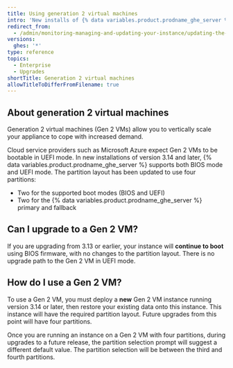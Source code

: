 ```yaml
---
title: Using generation 2 virtual machines
intro: 'New installs of {% data variables.product.prodname_ghe_server %} 3.14 or later can use generation 2 virtual machines.'
redirect_from:
  - /admin/monitoring-managing-and-updating-your-instance/updating-the-virtual-machine-and-physical-resources/using-generation-2-virtual-machines
versions:
  ghes: '*'
type: reference
topics:
  - Enterprise
  - Upgrades
shortTitle: Generation 2 virtual machines
allowTitleToDifferFromFilename: true
---
```


## About generation 2 virtual machines

Generation 2 virtual machines (Gen 2 VMs) allow you to vertically scale your appliance to cope with increased demand.

Cloud service providers such as Microsoft Azure expect Gen 2 VMs to be bootable in UEFI mode. In new installations of version 3.14 and later, {% data variables.product.prodname_ghe_server %} supports both BIOS mode and UEFI mode. The partition layout has been updated to use four partitions:

* Two for the supported boot modes (BIOS and UEFI)
* Two for the {% data variables.product.prodname_ghe_server %} primary and fallback

## Can I upgrade to a Gen 2 VM?

If you are upgrading from 3.13 or earlier, your instance will **continue to boot** using BIOS firmware, with no changes to the partition layout. There is no upgrade path to the Gen 2 VM in UEFI mode.

## How do I use a Gen 2 VM?

To use a Gen 2 VM, you must deploy a **new** Gen 2 VM instance running version 3.14 or later, then restore your existing data onto this instance. This instance will have the required partition layout. Future upgrades from this point will have four partitions.

Once you are running an instance on a Gen 2 VM with four partitions, during upgrades to a future release, the partition selection prompt will suggest a different default value. The partition selection will be between the third and fourth partitions.
